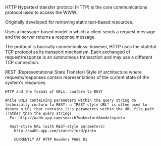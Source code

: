 HTTP
  Hypertext transfer protocol (HTTP) is the core communications protocol used to access the WWW.

  Originally developed for retrieving static text-based resources.

  Uses a message-based model in which a client sends a request message and the server returns a response message.

  The protocol is basically connectionless: however, HTTP uses the stateful TCP protocol as its transport mechanism.  Each exchanged of request/response is an autonomous transaction and may use a different TCP connection.

  REST (Representational State Transfer)
    Style of architecture where requests/responses contain representations of the current state of the system's resources.

    HTTP and the format of URLs, conform to REST

    While URLs containing parameters within the query string do technically conform to REST; a "REST-style URL" is often used to denote a URL that contains it's parameters within the URL file path (rather than the query string)
      Ex: http://wahh-app.com/search?make=ford&model=pinto

      Rest-style URL (with REST-style parameters)
        http://wahh-app.com/search/ford/pinto

        CURRENTLY AT HTTP Headers PAGE 81